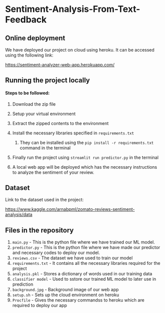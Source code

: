 # Sentiment-Analysis-From-Text-Feedback
## Online deployment
We have deployed our project on cloud using heroku. It can be accessed using the following link:

https://sentiment-analyzer-web-app.herokuapp.com/

## Running the project locally
#### Steps to be followed:
1. Download the zip file
2. Setup your virtual environment
3. Extract the zipped contents to the environment
4. Install the necessary libraries specified in ```requirements.txt```

      1. They can be installed using the ```pip install -r requirements.txt``` command in the terminal

5. Finally run the project using ```streamlit run predictor.py``` in the terminal
6. A local web app will be deployed which has the necessary instructions to analyze the sentiment of your review.

## Dataset
Link to the dataset used in the project:

https://www.kaggle.com/arnabpml/zomato-reviews-sentiment-analysis/data

## Files in the repository
1. ```main.py``` - This is the python file where we have trained our ML model.
1. ```predictor.py``` - This is the python file where we have made our predictor and necessary codes to deploy our model.
1. ```reviews.csv``` - The dataset we have used to train our model
1. ```requirements.txt``` - It contains all the necessary libraries required for the project
2. ```analysis.pkl``` - Stores a dictionary of words used in our training data
4. ```classifier model``` - Used to sstore our trained ML model to later use in prediction
5. ```background.jpg``` - Background image of our web app
6. ```setup.sh``` - Sets up the cloud environment on heroku
7. ```Procfile``` - Gives the necessary commandss to heroku which are required to deploy our app
